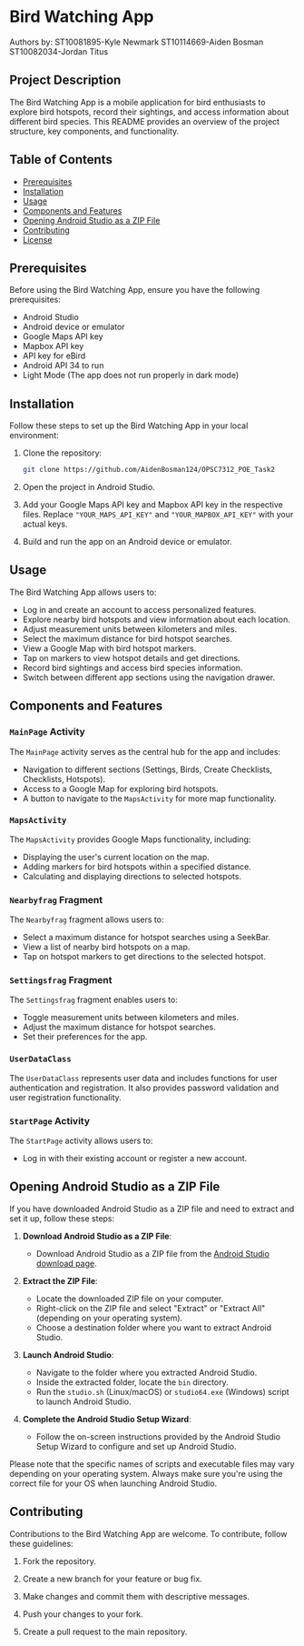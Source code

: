 # Bird Watching App
Authors by: 
ST10081895-Kyle Newmark 
ST10114669-Aiden Bosman
ST10082034-Jordan Titus


## Project Description

The Bird Watching App is a mobile application for bird enthusiasts to explore bird hotspots, record their sightings, and access information about different bird species. This README provides an overview of the project structure, key components, and functionality.

## Table of Contents

- [Prerequisites](#prerequisites)
- [Installation](#installation)
- [Usage](#usage)
- [Components and Features](#components-and-features)
- [Opening Android Studio as a ZIP File](#opening-android-studio-as-a-zip-file)
- [Contributing](#contributing)
- [License](#license)

## Prerequisites

Before using the Bird Watching App, ensure you have the following prerequisites:

- Android Studio
- Android device or emulator
- Google Maps API key
- Mapbox API key
- API key for eBird
- Android API 34 to run
- Light Mode (The app does not run properly in dark mode)

## Installation

Follow these steps to set up the Bird Watching App in your local environment:

1. Clone the repository:

   ```bash
   git clone https://github.com/AidenBosman124/OPSC7312_POE_Task2
   ```

2. Open the project in Android Studio.

3. Add your Google Maps API key and Mapbox API key in the respective files. Replace `"YOUR_MAPS_API_KEY"` and `"YOUR_MAPBOX_API_KEY"` with your actual keys.

4. Build and run the app on an Android device or emulator.

## Usage

The Bird Watching App allows users to:

- Log in and create an account to access personalized features.
- Explore nearby bird hotspots and view information about each location.
- Adjust measurement units between kilometers and miles.
- Select the maximum distance for bird hotspot searches.
- View a Google Map with bird hotspot markers.
- Tap on markers to view hotspot details and get directions.
- Record bird sightings and access bird species information.
- Switch between different app sections using the navigation drawer.

## Components and Features

### `MainPage` Activity

The `MainPage` activity serves as the central hub for the app and includes:

- Navigation to different sections (Settings, Birds, Create Checklists, Checklists, Hotspots).
- Access to a Google Map for exploring bird hotspots.
- A button to navigate to the `MapsActivity` for more map functionality.

### `MapsActivity`

The `MapsActivity` provides Google Maps functionality, including:

- Displaying the user's current location on the map.
- Adding markers for bird hotspots within a specified distance.
- Calculating and displaying directions to selected hotspots.

### `Nearbyfrag` Fragment

The `Nearbyfrag` fragment allows users to:

- Select a maximum distance for hotspot searches using a SeekBar.
- View a list of nearby bird hotspots on a map.
- Tap on hotspot markers to get directions to the selected hotspot.

### `Settingsfrag` Fragment

The `Settingsfrag` fragment enables users to:

- Toggle measurement units between kilometers and miles.
- Adjust the maximum distance for hotspot searches.
- Set their preferences for the app.

### `UserDataClass`

The `UserDataClass` represents user data and includes functions for user authentication and registration. It also provides password validation and user registration functionality.

### `StartPage` Activity

The `StartPage` activity allows users to:

- Log in with their existing account or register a new account.

## Opening Android Studio as a ZIP File

If you have downloaded Android Studio as a ZIP file and need to extract and set it up, follow these steps:

1. **Download Android Studio as a ZIP File**:
   - Download Android Studio as a ZIP file from the [Android Studio download page](https://developer.android.com/studio).

2. **Extract the ZIP File**:
   - Locate the downloaded ZIP file on your computer.
   - Right-click on the ZIP file and select "Extract" or "Extract All" (depending on your operating system).
   - Choose a destination folder where you want to extract Android Studio.

3. **Launch Android Studio**:
   - Navigate to the folder where you extracted Android Studio.
   - Inside the extracted folder, locate the `bin` directory.
   - Run the `studio.sh` (Linux/macOS) or `studio64.exe` (Windows) script to launch Android Studio.

4. **Complete the Android Studio Setup Wizard**:
   - Follow the on-screen instructions provided by the Android Studio Setup Wizard to configure and set up Android Studio.

Please note that the specific names of scripts and executable files may vary depending on your operating system. Always make sure you're using the correct file for your OS when launching Android Studio.

## Contributing

Contributions to the Bird Watching App are welcome. To contribute, follow these guidelines:

1. Fork the repository.

2. Create a new branch for your feature or bug fix.

3. Make changes and commit them with descriptive messages.

4. Push your changes to your fork.

5. Create a pull request to the main repository.

